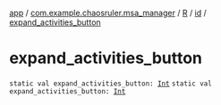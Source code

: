 [app](../../../index.md) / [com.example.chaosruler.msa_manager](../../index.md) / [R](../index.md) / [id](index.md) / [expand_activities_button](.)

# expand_activities_button

`static val expand_activities_button: `[`Int`](https://kotlinlang.org/api/latest/jvm/stdlib/kotlin/-int/index.html)
`static val expand_activities_button: `[`Int`](https://kotlinlang.org/api/latest/jvm/stdlib/kotlin/-int/index.html)